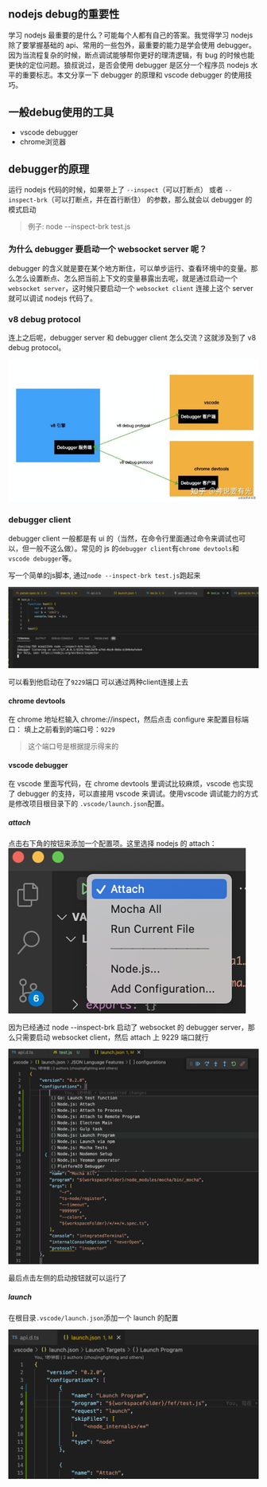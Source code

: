 ## nodejs debug的重要性
学习 nodejs 最重要的是什么？可能每个人都有自己的答案。我觉得学习 nodejs 除了要掌握基础的 api、常用的一些包外，最重要的能力是学会使用 debugger。因为当流程复杂的时候，断点调试能够帮你更好的理清逻辑，有 bug 的时候也能更快的定位问题。狼叔说过，是否会使用 debugger 是区分一个程序员 nodejs 水平的重要标志。本文分享一下 debugger 的原理和 vscode debugger 的使用技巧。

## 一般debug使用的工具
* vscode debugger
* chrome浏览器

## debugger的原理
运行 nodejs 代码的时候，如果带上了 `--inspect`（可以打断点） 或者 `--inspect-brk`（可以打断点，并在首行断住） 的参数，那么就会以 debugger 的模式启动

> 例子: node --inspect-brk test.js

### 为什么 debugger 要启动一个 websocket server 呢？

debugger 的含义就是要在某个地方断住，可以单步运行、查看环境中的变量。那么怎么设置断点、怎么把当前上下文的变量暴露出去呢，就是通过启动一个`websocket server`，这时候只要启动一个 `websocket client` 连接上这个 server 就可以调试 nodejs 代码了。

### v8 debug protocol

连上之后呢，debugger server 和 debugger client 怎么交流？这就涉及到了 v8 debug protocol。

<img src='../images/v8-debug.jpeg'>

### debugger client

debugger client 一般都是有 ui 的（当然，在命令行里面通过命令来调试也可以，但一般不这么做）。常见的 js 的`debugger client`有`chrome devtools`和`vscode debugger`等。

写一个简单的js脚本, 通过`node --inspect-brk test.js`跑起来

<img src='../images/v8-debug-test.png'>

可以看到他启动在了`9229`端口
可以通过两种client连接上去

#### chrome devtools
在 chrome 地址栏输入 chrome://inspect，然后点击 configure 来配置目标端口：
填上之前看到的端口号：`9229`
> 这个端口号是根据提示得来的 

#### vscode debugger

在 vscode 里面写代码，在 chrome devtools 里调试比较麻烦，vscode 也实现了 debugger 的支持，可以直接用 vscode 来调试。使用vscode 调试能力的方式是修改项目根目录下的 `.vscode/launch.json`配置。

##### attach

点击右下角的按钮来添加一个配置项。这里选择 nodejs 的 attach：
<img src='../images/nodejs-debug-config1.png'>

因为已经通过 node --inspect-brk 启动了 websocket 的 debugger server，那么只需要启动 websocket client，然后 attach 上 9229 端口就行

<img src='../images/nodejs-debug-config2.png'>



最后点击左侧的启动按钮就可以运行了


##### launch

在根目录`.vscode/launch.json`添加一个 launch 的配置

<img src='../images/nodejs-debug-config3.png'>